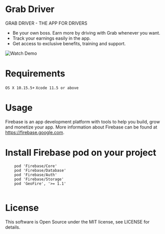 # Grab Driver
GRAB DRIVER - THE APP FOR DRIVERS
- Be your own boss. Earn more by driving with Grab whenever you want. 
- Track your earnings easily in the app. 
- Get access to exclusive benefits, training and support.



![[Watch Demo](https://www.youtube.com/watch?v=Rxtiq3PBpEo)](https://img.youtube.com/vi/Rxtiq3PBpEo/0.jpg)

# Requirements
`OS X 10.15.5+`
`Xcode 11.5 or above`

# Usage
Firebase is an app development platform with tools to help you build, grow and monetize your app. More information about Firebase can be found at https://firebase.google.com.

# Install Firebase pod on your project
```
	pod 'Firebase/Core'
	pod 'Firebase/Database'
	pod 'Firebase/Auth'
	pod 'Firebase/Storage'
	pod 'GeoFire', '>= 1.1'
  
```

# License
This software is Open Source under the MIT license, see LICENSE for details.

